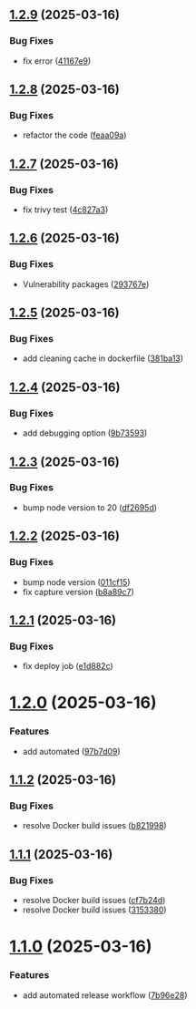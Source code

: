 ## [1.2.9](https://github.com/misgav777/malamhomework/compare/v1.2.8...v1.2.9) (2025-03-16)


### Bug Fixes

* fix error ([41167e9](https://github.com/misgav777/malamhomework/commit/41167e91f89ab78ceb5d1d6e7e1aa3985b8cb7bd))

## [1.2.8](https://github.com/misgav777/malamhomework/compare/v1.2.7...v1.2.8) (2025-03-16)


### Bug Fixes

* refactor the code ([feaa09a](https://github.com/misgav777/malamhomework/commit/feaa09a4f6f72f4c9e7a39338b31756cb3521fc5))

## [1.2.7](https://github.com/misgav777/malamhomework/compare/v1.2.6...v1.2.7) (2025-03-16)


### Bug Fixes

* fix trivy test ([4c827a3](https://github.com/misgav777/malamhomework/commit/4c827a315853b57ab8fd8211bbcfd5a974068261))

## [1.2.6](https://github.com/misgav777/malamhomework/compare/v1.2.5...v1.2.6) (2025-03-16)


### Bug Fixes

* Vulnerability packages ([293767e](https://github.com/misgav777/malamhomework/commit/293767ee998f535316a6d295a3bc8e761ac6d559))

## [1.2.5](https://github.com/misgav777/malamhomework/compare/v1.2.4...v1.2.5) (2025-03-16)


### Bug Fixes

* add cleaning cache in dockerfile ([381ba13](https://github.com/misgav777/malamhomework/commit/381ba1323f220595a89661897af953e465db79b0))

## [1.2.4](https://github.com/misgav777/malamhomework/compare/v1.2.3...v1.2.4) (2025-03-16)


### Bug Fixes

* add debugging option ([9b73593](https://github.com/misgav777/malamhomework/commit/9b73593fc817353de714531961cae70c6bdb335a))

## [1.2.3](https://github.com/misgav777/malamhomework/compare/v1.2.2...v1.2.3) (2025-03-16)


### Bug Fixes

* bump node version to 20 ([df2695d](https://github.com/misgav777/malamhomework/commit/df2695d09dde412ac4651360587153386a24364e))

## [1.2.2](https://github.com/misgav777/malamhomework/compare/v1.2.1...v1.2.2) (2025-03-16)


### Bug Fixes

* bump node version ([011cf15](https://github.com/misgav777/malamhomework/commit/011cf15695f74e7405520b3e74d48a0818c60ad6))
* fix capture version ([b8a89c7](https://github.com/misgav777/malamhomework/commit/b8a89c70e1ade4786b2a3becd77ddd7419de281f))

## [1.2.1](https://github.com/misgav777/malamhomework/compare/v1.2.0...v1.2.1) (2025-03-16)


### Bug Fixes

* fix deploy job ([e1d882c](https://github.com/misgav777/malamhomework/commit/e1d882c617fffe76caa7cd3edd37dfbe467f6471))

# [1.2.0](https://github.com/misgav777/malamhomework/compare/v1.1.2...v1.2.0) (2025-03-16)


### Features

* add automated ([97b7d09](https://github.com/misgav777/malamhomework/commit/97b7d0951459f99ea7b05b435834686d391308fd))

## [1.1.2](https://github.com/misgav777/malamhomework/compare/v1.1.1...v1.1.2) (2025-03-16)


### Bug Fixes

* resolve Docker build issues ([b821998](https://github.com/misgav777/malamhomework/commit/b8219989bde6efe3ae86752aaf54281d79f72284))

## [1.1.1](https://github.com/misgav777/malamhomework/compare/v1.1.0...v1.1.1) (2025-03-16)


### Bug Fixes

* resolve Docker build issues ([cf7b24d](https://github.com/misgav777/malamhomework/commit/cf7b24dee107812d2c966c53ceca79513d4f445c))
* resolve Docker build issues ([3153380](https://github.com/misgav777/malamhomework/commit/31533803406688188a1b020005de7336cbd47aa6))

# [1.1.0](https://github.com/misgav777/malamhomework/compare/v1.0.0...v1.1.0) (2025-03-16)


### Features

* add automated release workflow ([7b96e28](https://github.com/misgav777/malamhomework/commit/7b96e28bf1187f9183e0698ce61626fff5578a47))
